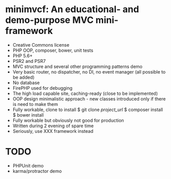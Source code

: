 minimvcf: An educational- and demo-purpose MVC mini-framework
=============================================================
- Creative Commons license
- PHP OOP, composer, bower, unit tests
- PHP 5.6+
- PSR2 and PSR7
- MVC structure and several other programming patterns demo
- Very basic router, no dispatcher, no DI, no event manager (all possible to be added)
- No database
- FirePHP used for debugging
- The high load capable site, caching-ready (close to be implemented)
- OOP design minimalistic approach - new classes introduced only if there is need to make them
- Fully workable, clone to install
    $ git clone _project_url_
    $ composer install
    $ bower install
- Fully workable but obviously not good for production
- Written during 2 evening of spare time
- Seriously, use XXX framework instead

TODO
====

- PHPUnit demo
- karma/protractor demo

